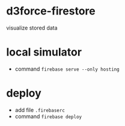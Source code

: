 # d3force-firestore
visualize stored data

# local simulator
- command `firebase serve --only hosting`

# deploy
- add file `.firebaserc`
- command `firebase deploy`
